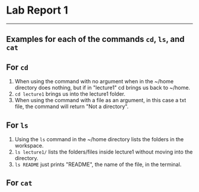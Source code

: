 # Lab Report 1
---
## **Examples for each of the commands `cd`, `ls`, and `cat`**

**For `cd`**
---
1. When using the command with no argument when in the ~/home directory does nothing, but if in "lecture1" cd brings us back to ~/home.
2. `cd lecture1` brings us into the lecture1 folder.
3. When using the command with a file as an argument, in this case a txt file, the command will return "Not a directory".

**For `ls`**
---
1. Using the `ls` command in the ~/home directory lists the folders in the workspace.
2. `ls lecture1/` lists the folders/files inside lecture1 without moving into the directory.
3. `ls README` just prints "README", the name of the file, in the terminal.

**For `cat`**
---
